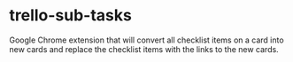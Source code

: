 # trello-sub-tasks
Google Chrome extension that will convert all checklist items on a card into new cards and replace the checklist items with the links to the new cards.
